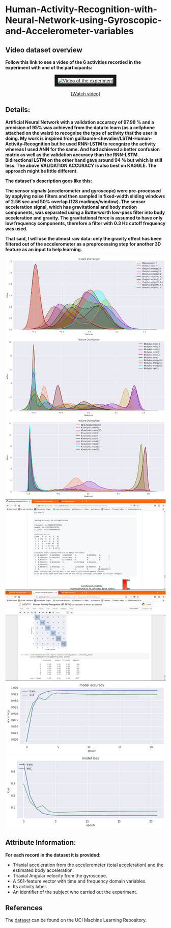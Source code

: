 # Human-Activity-Recognition-with-Neural-Network-using-Gyroscopic-and-Accelerometer-variables

## Video dataset overview

**Follow this link to see a video of the 6 activities recorded in the experiment with one of the participants:**

<p align="center">
  <a href="http://www.youtube.com/watch?feature=player_embedded&v=XOEN9W05_4A
" target="_blank"><img src="http://img.youtube.com/vi/XOEN9W05_4A/0.jpg" 
alt="Video of the experiment" width="400" height="300" border="10" /></a>
  <a href="https://youtu.be/XOEN9W05_4A"><center>[Watch video]</center></a>
</p>

## Details:

**Artificial Neural Network with a validation accuracy of 97.98 % and a precision of 95% was achieved from the data to learn (as a cellphone attached on the waist) to recognise the type of activity that the user is doing. My work is inspired from guillaume-chevalier/LSTM-Human-Activity-Recognition but he used RNN-LSTM to recognize the activity whereas I used ANN for the same. And had achieved a better confusion matrix as well as the validation accuracy than the RNN-LSTM. Bidirectional LSTM on the other hand gave around 94 % but which is still less. The above VALIDATION ACCURACY is also best on KAGGLE.
The approach might be little different.**

**The dataset's description goes like this:**

**The sensor signals (accelerometer and gyroscope) were pre-processed by applying noise filters and then sampled in fixed-width sliding windows of 2.56 sec and 50% overlap (128 readings/window). The sensor acceleration signal, which has gravitational and body motion components, was separated using a Butterworth low-pass filter into body acceleration and gravity. The gravitational force is assumed to have only low frequency components, therefore a filter with 0.3 Hz cutoff frequency was used.** 

**That said, I will use the almost raw data: only the gravity effect has been filtered out of the accelerometer  as a preprocessing step for another 3D feature as an input to help learning.** 

![feature_distribution1.png](feature_distribution1.png) 
![feature_distribution2.png](feature_distribution2.png)
![feature_distribution4.png](feature_distribution4.png)
![Research_paper_implementation.png](Research_paper_implementation.png) ![My_own_implementation](My_own_implementation.png)
![accuracy](accuracy.png)
![loss](loss.png)

## Attribute Information:

**For each record in the dataset it is provided:**
- Triaxial acceleration from the accelerometer (total acceleration) and the estimated body acceleration.
- Triaxial Angular velocity from the gyroscope.
- A 561-feature vector with time and frequency domain variables.
- Its activity label.
- An identifier of the subject who carried out the experiment.

## References

The [dataset](https://archive.ics.uci.edu/ml/datasets/Human+Activity+Recognition+Using+Smartphones) can be found on the UCI Machine Learning Repository. 
